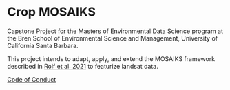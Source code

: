 # Crop MOSAIKS

Capstone Project for the Masters of Environmental Data Science program at the Bren School of Environmental Science and Management, University of California Santa Barbara. 

This project intends to adapt, apply, and extend the MOSAIKS framework described in [Rolf et al. 2021](https://www.nature.com/articles/s41467-021-24638-z) to featurize landsat data. 

[Code of Conduct](https://github.com/cropmosaiks/.github/blob/main/CODE_OF_CONDUCT.md)
